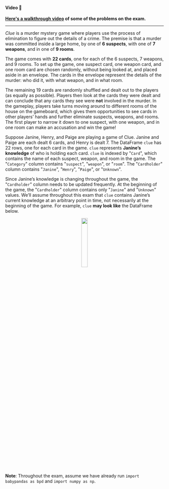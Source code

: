 #### Video 🎥

<b><a href="https://podcast.ucsd.edu/watch/wi24/dsc10_a00/29">Here's a walkthrough video</a> of some of the problems on the exam.</b>

---

*Clue* is a murder mystery game where players use the process of elimination to figure out
the details of a crime. The premise is that a murder was committed inside a large home, by
one of **6 suspects**, with one of **7 weapons**, and in one of **9 rooms**.

The game comes with **22 cards**, one for each of the 6 suspects, 7 weapons, and 9 rooms. To
set up the game, one suspect card, one weapon card, and one room card are chosen randomly,
without being looked at, and placed aside in an envelope. The cards in the envelope represent
the details of the murder: who did it, with what weapon, and in what room.

The remaining 19 cards are randomly shuffled and dealt out to the players (as equally as
possible). Players then look at the cards they were dealt and can conclude that any cards
they see were **not** involved in the murder. In the gameplay, players take turns moving around
to different rooms of the house on the gameboard, which gives them opportunities to see
cards in other players’ hands and further eliminate suspects, weapons, and rooms. The first
player to narrow it down to one suspect, with one weapon, and in one room can make an
accusation and win the game!

Suppose Janine, Henry, and Paige are playing a
game of Clue. Janine and Paige are each dealt
6 cards, and Henry is dealt 7. The DataFrame
`clue` has 22 rows, one for each card in the game.
`clue` represents **Janine’s knowledge** of who is
holding each card. `clue` is indexed by "`Card`",
which contains the name of each suspect, weapon,
and room in the game. The "`Category`" column contains "`suspect`", "`weapon`", or "`room`".
The "`Cardholder`" column contains "`Janine`",
"`Henry`", "`Paige`", or "`Unknown`".

Since Janine’s knowledge is changing throughout
the game, the "`Cardholder`" column needs to be
updated frequently. At the beginning of the game,
the "`Cardholder`" column contains only "`Janine`"
and "`Unknown`" values. We’ll assume throughout this exam that `clue` contains Janine’s current
knowledge at an arbitrary point in time, not necessarily at the beginning of the game. For example,
`clue` **may look like** the DataFrame below.


<center><img src='../assets/images/wi24-midterm/clue.jpg' width=20%></center>
<br>

**Note**: Throughout the exam, assume we have already run `import babypandas as bpd` and
`import numpy as np`.
